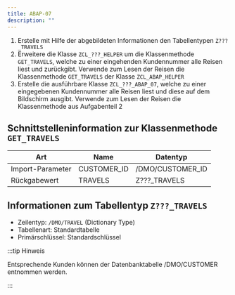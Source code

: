 ```yaml
---
title: ABAP-07
description: ""
---
```


1. Erstelle mit Hilfe der abgebildeten Informationen den Tabellentypen `Z???_TRAVELS`
2. Erweitere die Klasse `ZCL_???_HELPER` um die Klassenmethode `GET_TRAVELS`, welche zu einer eingehenden Kundennummer alle Reisen liest und zurückgibt. Verwende zum Lesen der Reisen die Klassenmethode `GET_TRAVELS` der Klasse `ZCL_ABAP_HELPER`
3. Erstelle die ausführbare Klasse `ZCL_???_ABAP_07`, welche zu einer eingegebenen Kundennummer alle Reisen liest und diese auf dem Bildschirm ausgibt. Verwende zum Lesen der Reisen die Klassenmethode aus Aufgabenteil 2

## Schnittstelleninformation zur Klassenmethode `GET_TRAVELS`

| Art              | Name        | Datentyp         |
| ---------------- | ----------- | ---------------- |
| Import-Parameter | CUSTOMER_ID | /DMO/CUSTOMER_ID |
| Rückgabewert     | TRAVELS     | Z???_TRAVELS     |

## Informationen zum Tabellentyp `Z???_TRAVELS`

- Zeilentyp: `/DMO/TRAVEL` (Dictionary Type)
- Tabellenart: Standardtabelle
- Primärschlüssel: Standardschlüssel

:::tip Hinweis

Entsprechende Kunden können der Datenbanktabelle /DMO/CUSTOMER entnommen werden.

:::
